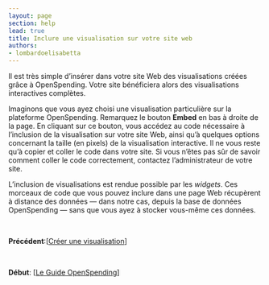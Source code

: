 ```yaml
---
layout: page
section: help
lead: true
title: Inclure une visualisation sur votre site web
authors:
- lombardoelisabetta
---
```

Il est très simple d’insérer dans votre site Web des visualisations créées grâce à OpenSpending. Votre site bénéficiera alors des visualisations interactives complètes.

Imaginons que vous ayez choisi une visualisation particulière sur la plateforme OpenSpending. Remarquez le bouton **Embed** en bas à droite de la page. En cliquant sur ce bouton, vous accédez au code nécessaire à l’inclusion de la visualisation sur votre site Web, ainsi qu’à quelques options concernant la taille (en pixels) de la visualisation interactive. Il ne vous reste qu’à copier et coller le code dans votre site. Si vous n’êtes pas sûr de savoir comment coller le code correctement, contactez l’administrateur de votre site.

L’inclusion de visualisations est rendue possible par les _widgets_. Ces morceaux de code que vous pouvez inclure dans une page Web récupèrent à distance des données — dans notre cas, depuis la base de données OpenSpending — sans que vous ayez à stocker vous-même ces données.

&nbsp;

**Précédent**:[<a href="./creer-une-visualisation/">Créer une visualisation</a>]

&nbsp;

**Début**: [<a href="./">Le Guide OpenSpending</a>]
